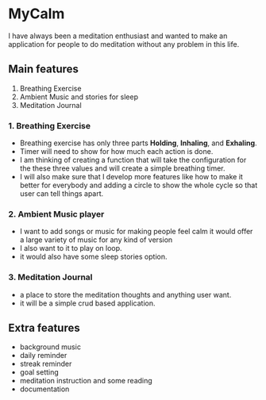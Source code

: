 # MyCalm

I have always been a meditation enthusiast and wanted to make an application for people to do meditation without any problem in this life.

## Main features
1. Breathing Exercise
2. Ambient Music and stories for sleep
3. Meditation Journal


### 1. Breathing Exercise
- Breathing exercise has only three parts **Holding**, **Inhaling**, and **Exhaling**. 
- Timer will need to show for how much each action is done. 
- I am thinking of creating a function that will take the configuration for the these three values and will create a simple breathing timer.
- I will also make sure that I develop more features like how to make it better for everybody and adding a circle to show the whole cycle so that user can tell things apart.

### 2. Ambient Music player
- I want to add songs or music for making people feel calm it would offer a large variety of music for any kind of version
- I also want to it to play on loop.
- it would also have some sleep stories option.

### 3. Meditation Journal
- a place to store the meditation thoughts and anything user want.
- it will be a simple crud based application.

## Extra features
- background music
- daily reminder
- streak reminder
- goal setting
- meditation instruction and some reading
- documentation

